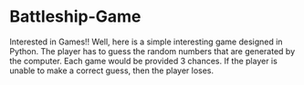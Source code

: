 # Battleship-Game
Interested in Games!!  Well, here is a simple interesting game designed in Python.
The player has to guess the random numbers that are generated by the computer.
Each game would be provided 3 chances.  If the player is unable to make a correct guess, then the player loses.
